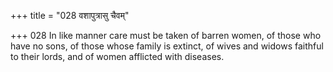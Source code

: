 +++
title = "028 वशापुत्रासु चैवम्"

+++
028	In like manner care must be taken of barren women, of those who have no sons, of those whose family is extinct, of wives and widows faithful to their lords, and of women afflicted with diseases.